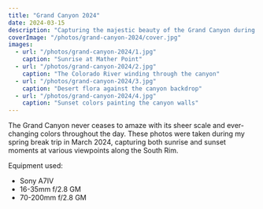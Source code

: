 ```yaml
---
title: "Grand Canyon 2024"
date: 2024-03-15
description: "Capturing the majestic beauty of the Grand Canyon during spring break."
coverImage: "/photos/grand-canyon-2024/cover.jpg"
images:
  - url: "/photos/grand-canyon-2024/1.jpg"
    caption: "Sunrise at Mather Point"
  - url: "/photos/grand-canyon-2024/2.jpg"
    caption: "The Colorado River winding through the canyon"
  - url: "/photos/grand-canyon-2024/3.jpg"
    caption: "Desert flora against the canyon backdrop"
  - url: "/photos/grand-canyon-2024/4.jpg"
    caption: "Sunset colors painting the canyon walls"
---
```


The Grand Canyon never ceases to amaze with its sheer scale and ever-changing colors throughout the day. These photos were taken during my spring break trip in March 2024, capturing both sunrise and sunset moments at various viewpoints along the South Rim.

Equipment used:
- Sony A7IV
- 16-35mm f/2.8 GM
- 70-200mm f/2.8 GM
